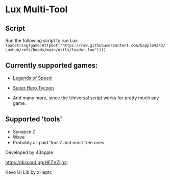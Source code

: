 # Lux Multi-Tool

## Script
Run the following script to run Lux:
```loadstring(game:HttpGet("https://raw.githubusercontent.com/bapple4343/LuxHub/refs/heads/main/utils/loader.lua"))()```

## Currently supported games:
- [Legends of Speed](https://www.roblox.com/games/3101667897/Legends-Of-Speed)
- [Super Hero Tycoon](https://www.roblox.com/games/574407221/Super-Hero-Tycoon)

- And many more, since the Universal script works for pretty much any game.

## Supported 'tools'
- Synapse Z
- Wave
- Probably all paid 'tools' and most free ones

Developed by 43apple

https://discord.gg/HFZVZjjhzj

Kavo UI Lib by xHeptc

